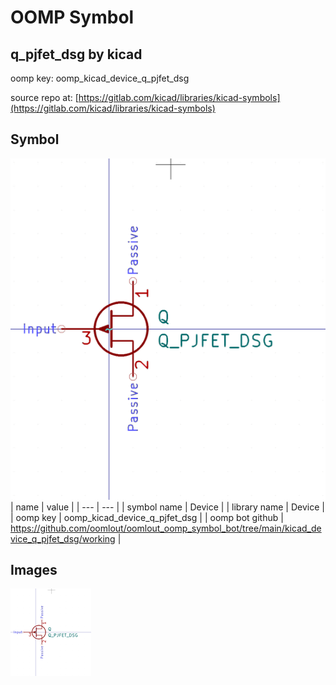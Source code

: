 # OOMP Symbol  
## q_pjfet_dsg  by kicad  
  
oomp key: oomp_kicad_device_q_pjfet_dsg  
  
source repo at: [https://gitlab.com/kicad/libraries/kicad-symbols](https://gitlab.com/kicad/libraries/kicad-symbols)  
## Symbol  
  
[![working.png](working_600.png)](working.png)  
| name | value | 
| --- | --- | 
| symbol name | Device | 
| library name | Device | 
| oomp key | oomp_kicad_device_q_pjfet_dsg | 
| oomp bot github | https://github.com/oomlout/oomlout_oomp_symbol_bot/tree/main/kicad_device_q_pjfet_dsg/working | 
## Images  
  
[![working.png](working_140.png)](working.png)  
